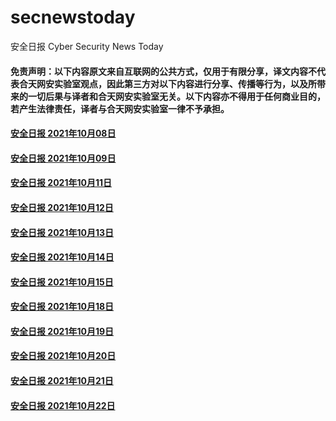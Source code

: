 # secnewstoday

安全日报 Cyber Security News Today

#### 免责声明：以下内容原文来自互联网的公共方式，仅用于有限分享，译文内容不代表合天网安实验室观点，因此第三方对以下内容进行分享、传播等行为，以及所带来的一切后果与译者和合天网安实验室无关。以下内容亦不得用于任何商业目的，若产生法律责任，译者与合天网安实验室一律不予承担。

#### [安全日报 2021年10月08日](https://github.com/hetianlab/secnewstoday/blob/master/Oct.2021/secnews-20211008.md)
#### [安全日报 2021年10月09日](https://github.com/hetianlab/secnewstoday/blob/master/Oct.2021/secnews-20211009.md)
#### [安全日报 2021年10月11日](https://github.com/hetianlab/secnewstoday/blob/master/Oct.2021/secnews-20211011.md)
#### [安全日报 2021年10月12日](https://github.com/hetianlab/secnewstoday/blob/master/Oct.2021/secnews-20211012.md)
#### [安全日报 2021年10月13日](https://github.com/hetianlab/secnewstoday/blob/master/Oct.2021/secnews-20211013.md)
#### [安全日报 2021年10月14日](https://github.com/hetianlab/secnewstoday/blob/master/Oct.2021/secnews-20211014.md)
#### [安全日报 2021年10月15日](https://github.com/hetianlab/secnewstoday/blob/master/Oct.2021/secnews-20211015.md)
#### [安全日报 2021年10月18日](https://github.com/hetianlab/secnewstoday/blob/master/Oct.2021/secnews-20211018.md)
#### [安全日报 2021年10月19日](https://github.com/hetianlab/secnewstoday/blob/master/Oct.2021/secnews-20211019.md)
#### [安全日报 2021年10月20日](https://github.com/hetianlab/secnewstoday/blob/master/Oct.2021/secnews-20211020.md)
#### [安全日报 2021年10月21日](https://github.com/hetianlab/secnewstoday/blob/master/Oct.2021/secnews-20211021.md)
#### [安全日报 2021年10月22日](https://github.com/hetianlab/secnewstoday/blob/master/Oct.2021/secnews-20211022.md)

